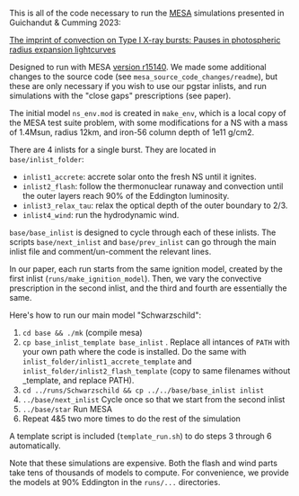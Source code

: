This is all of the code necessary to run the [MESA](https://docs.mesastar.org/en/latest/index.html) simulations presented in Guichandut & Cumming 2023: 

[The imprint of convection on Type I X-ray bursts: Pauses in photospheric radius expansion lightcurves](https://arxiv.org/abs/2301.08769)

Designed to run with MESA [version r15140](https://zenodo.org/record/4311514).  We made some additional changes to the source code (see `mesa_source_code_changes/readme`), but these are only necessary if you wish to use our pgstar inlists, and run simulations with the "close gaps" prescriptions (see paper).

The initial model `ns_env.mod` is created in `make_env`, which is a local copy of the MESA test suite problem, with some modifications for a NS with a mass of 1.4Msun, radius 12km, and iron-56 column depth of 1e11 g/cm2.

There are 4 inlists for a single burst. They are located in `base/inlist_folder`:
- `inlist1_accrete`: accrete solar onto the fresh NS until it ignites.
- `inlist2_flash`: follow the thermonuclear runaway and convection until the outer layers reach 90% of the Eddington luminosity.
- `inlist3_relax_tau`: relax the optical depth of the outer boundary to 2/3.
- `inlist4_wind`: run the hydrodynamic wind.

`base/base_inlist` is designed to cycle through each of these inlists. The scripts `base/next_inlist` and `base/prev_inlist` can go through the main inlist file and comment/un-comment the relevant lines.

In our paper, each run starts from the same ignition model, created by the first inlist (`runs/make_ignition_model`). Then, we vary the convective prescription in the second inlist, and the third and fourth are essentially the same.

Here's how to run our main model "Schwarzschild":
1. `cd base && ./mk` (compile mesa)
2. `cp base_inlist_template base_inlist` . Replace all intances of `PATH` with your own path where the code is installed. Do the same with `inlist_folder/inlist1_accrete_template` and `inlist_folder/inlist2_flash_template` (copy to same filenames without _template, and replace PATH).
3. `cd ../runs/Schwarzschild && cp ../../base/base_inlist inlist`
4. `../base/next_inlist` Cycle once so that we start from the second inlist
5. `../base/star` Run MESA
6. Repeat 4&5 two more times to do the rest of the simulation

A template script is included (`template_run.sh`) to do steps 3 through 6 automatically.

Note that these simulations are expensive. Both the flash and wind parts take tens of thousands of models to compute. For convenience, we provide the models at 90% Eddington in the `runs/...` directories.
